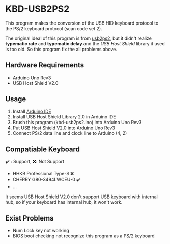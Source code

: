 # KBD-USB2PS2

This program makes the conversion of the USB HID keyboard protocol to the PS/2 keyboard protocol (scan code set 2).

The original ideal of this program is from [usb2ps2](https://github.com/limao693/usb2ps2), but it didn't realize **typematic rate** and  **typematic delay** and the *USB Host Shield* library it used is too old. So this program fix the all problems above.

## Hardware Requirements

* Arduino Uno Rev3
* USB Host Shield V2.0

## Usage

1. Install [Arduino IDE](https://www.arduino.cc/en/Main/Software)
2. Install USB Host Shield Library 2.0 in Arduino IDE
3. Brush this program (kbd-usb2ps2.ino) into Arduino Uno Rev3
4. Put USB Host Shield V2.0 into Arduino Uno Rev3
5. Connect PS/2 data line and clock line to Arduino (4, 2)

## Compatiable Keyboard

✔️ : Support, ❌: Not Support

* HHKB Professional Type-S ❌
* CHERRY G80-3494LWCEU-0 ✔️
* ...

It seems USB Host Shield V2.0 don't support USB keyboard with internal hub, so if your keyboard has internal hub, it won't work.

## Exist Problems

* Num Lock key not working
* BIOS boot checking not recognize this program as a PS/2 keyboard
